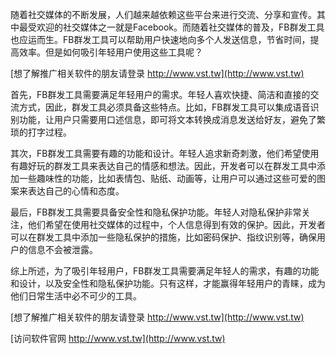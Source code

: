 随着社交媒体的不断发展，人们越来越依赖这些平台来进行交流、分享和宣传。其中最受欢迎的社交媒体之一就是Facebook。而随着社交媒体的普及，FB群发工具也应运而生。FB群发工具可以帮助用户快速地向多个人发送信息，节省时间，提高效率。但是如何吸引年轻用户使用这些工具呢？

[想了解推广相关软件的朋友请登录 http://www.vst.tw](http://www.vst.tw)

首先，FB群发工具需要满足年轻用户的需求。年轻人喜欢快捷、简洁和直接的交流方式，因此，群发工具必须具备这些特点。比如，FB群发工具可以集成语音识别功能，让用户只需要用口述信息，即可将文本转换成消息发送给好友，避免了繁琐的打字过程。

其次，FB群发工具需要有趣的功能和设计。年轻人追求新奇刺激，他们希望使用有趣好玩的群发工具来表达自己的情感和想法。因此，开发者可以在群发工具中添加一些趣味性的功能，比如表情包、贴纸、动画等，让用户可以通过这些可爱的图案来表达自己的心情和态度。

最后，FB群发工具需要具备安全性和隐私保护功能。年轻人对隐私保护非常关注，他们希望在使用社交媒体的过程中，个人信息得到有效的保护。因此，开发者可以在群发工具中添加一些隐私保护的措施，比如密码保护、指纹识别等，确保用户的信息不会被泄露。

综上所述，为了吸引年轻用户，FB群发工具需要满足年轻人的需求，有趣的功能和设计，以及安全性和隐私保护功能。只有这样，才能赢得年轻用户的青睐，成为他们日常生活中必不可少的工具。

[想了解推广相关软件的朋友请登录 http://www.vst.tw](http://www.vst.tw)


[访问软件官网 http://www.vst.tw](http://www.vst.tw)
